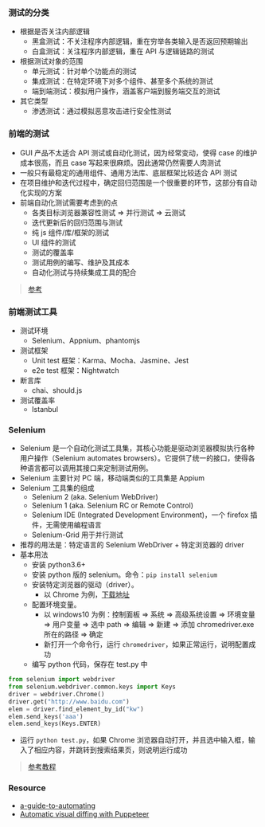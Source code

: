### 测试的分类

- 根据是否关注内部逻辑
  + 黑盒测试：不关注程序内部逻辑，重在穷举各类输入是否返回预期输出
  + 白盒测试：关注程序内部逻辑，重在 API 与逻辑链路的测试
- 根据测试对象的范围
  + 单元测试：针对单个功能点的测试
  + 集成测试：在特定环境下对多个组件、甚至多个系统的测试
  + 端到端测试：模拟用户操作，涵盖客户端到服务端交互的测试
- 其它类型
  + 渗透测试：通过模拟恶意攻击进行安全性测试


### 前端的测试

- GUI 产品不太适合 API 测试或自动化测试，因为经常变动，使得 case 的维护成本很高，而且 case 写起来很麻烦。因此通常仍然需要人肉测试
- 一般只有最稳定的通用组件、通用方法库、底层框架比较适合 API 测试
- 在项目维护和迭代过程中，确定回归范围是一个很重要的环节，这部分有自动化实现的方案
- 前端自动化测试需要考虑到的点
  + 各类目标浏览器兼容性测试 => 并行测试 => 云测试
  + 迭代更新后的回归范围与测试
  + 纯 js 组件/库/框架的测试
  + UI 组件的测试
  + 测试的覆盖率
  + 测试用例的编写、维护及其成本
  + 自动化测试与持续集成工具的配合

> [参考](https://www.zhihu.com/question/29922082)


### 前端测试工具

- 测试环境
   + Selenium、Appnium、phantomjs 
- 测试框架
  + Unit test 框架：Karma、Mocha、Jasmine、Jest
  + e2e test 框架：Nightwatch
- 断言库
  + chai、should.js
- 测试覆盖率
  + Istanbul


### Selenium

- Selenium 是一个自动化测试工具集，其核心功能是驱动浏览器模拟执行各种用户操作（Selenium automates browsers）。它提供了统一的接口，使得各种语言都可以调用其接口来定制测试用例。
- Selenium 主要针对 PC 端，移动端类似的工具集是 Appium
- Selenium 工具集的组成
  + Selenium 2 (aka. Selenium WebDriver)
  + Selenium 1 (aka. Selenium RC or Remote Control)
  + Selenium IDE (Integrated Development Environment)，一个 firefox 插件，无需使用编程语言
  + Selenium-Grid 用于并行测试
- 推荐的用法是：特定语言的 Selenium WebDriver + 特定浏览器的 driver
- 基本用法
  + 安装 python3.6+
  + 安装 python 版的 selenium。命令：`pip install selenium`
  + 安装特定浏览器的驱动（driver）。
    - 以 Chrome 为例，[下载地址](https://sites.google.com/a/chromium.org/chromedriver/downloads)
  + 配置环境变量。
    - 以 windows10 为例：控制面板 => 系统 => 高级系统设置 => 环境变量 => 用户变量 => 选中 path => 编辑 => 新建 => 添加 chromedriver.exe 所在的路径 => 确定
    - 新打开一个命令行，运行 `chromedriver`，如果正常运行，说明配置成功
  + 编写 python 代码，保存在 test.py 中

```python
from selenium import webdriver
from selenium.webdriver.common.keys import Keys
driver = webdriver.Chrome()
driver.get("http://www.baidu.com")
elem = driver.find_element_by_id("kw")
elem.send_keys('aaa')
elem.send_keys(Keys.ENTER)
```
  + 运行 `python test.py`，如果 Chrome 浏览器自动打开，并且选中输入框，输入了相应内容，并跳转到搜索结果页，则说明运行成功

> [参考教程](http://selenium-python.readthedocs.io/installation.html)

### Resource

- [a-guide-to-automating](https://codeburst.io/a-guide-to-automating-scraping-the-web-with-javascript-chrome-puppeteer-node-js-b18efb9e9921)
- [Automatic visual diffing with Puppeteer](https://meowni.ca/posts/2017-puppeteer-tests/)
